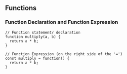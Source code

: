 ## Functions
### Function Declaration and Function Expression 
```
// Function statement/ declaration
function multiply(a, b) { 
  return a * b;
}
```
```
// Function Expression (on the right side of the '=')
const multiply = function() {
  return a * b;
}
```
